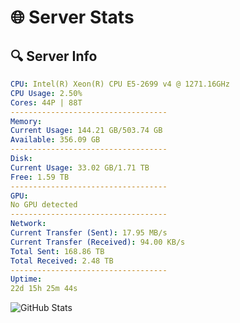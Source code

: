 # 🌐 Server Stats
## 🔍 Server Info
```yaml
CPU: Intel(R) Xeon(R) CPU E5-2699 v4 @ 1271.16GHz
CPU Usage: 2.50%
Cores: 44P | 88T
-----------------------------------
Memory:
Current Usage: 144.21 GB/503.74 GB
Available: 356.09 GB
-----------------------------------
Disk:
Current Usage: 33.02 GB/1.71 TB
Free: 1.59 TB
-----------------------------------
GPU:
No GPU detected
-----------------------------------
Network:
Current Transfer (Sent): 17.95 MB/s
Current Transfer (Received): 94.00 KB/s
Total Sent: 168.86 TB
Total Received: 2.48 TB
-----------------------------------
Uptime:
22d 15h 25m 44s
```
![GitHub Stats](https://img.shields.io/badge/Updated-2025-03-02_14:09:02-blue)